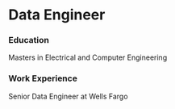 # Data Engineer

### Education
Masters in Electrical and Computer Engineering

### Work Experience
Senior Data Engineer at Wells Fargo 





